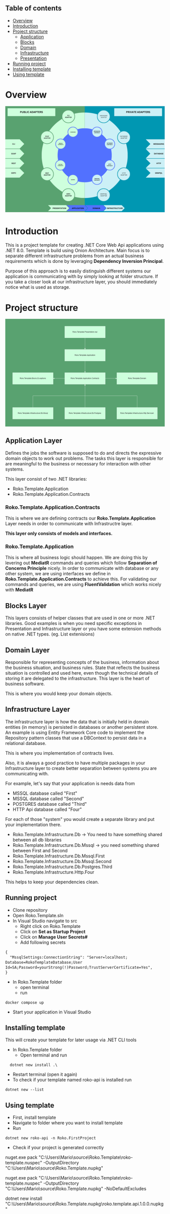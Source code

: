 ## Table of contents
- [Overview](#overview)
- [Introduction](#introduction)
- [Project structure](#project-structure)
  - [Application](#application-layer)
  - [Blocks](#blocks-layer)
  - [Domain](#domain-layer)
  - [Infrastructure](#infrastructure-layer)
  - [Presentation](#presentation-layer)
- [Running project](#running-project)
- [Installing template](#installing-template)
- [Using template](#using-template)

# Overview
![Architecture image](./assets/Architecture.png)

# Introduction

This is a project template for creating .NET Core Web Api applications using .NET 8.0. Template is build using Onion Architecture. Main focus is to separate different infrastructure problems from an actual business requirements which is done by leveraging **Dependency Inversion Principal**.

Purpose of this approach is to easily distinguish different systems our application is communicating with by simply looking at folder structure. If you take a closer look at our infrastructure layer, you should immediately notice what is used as storage.

# Project structure

![Project structure image](./assets/ProjectStructure.png)

## Application Layer

Defines the jobs the software is supposed to do and directs the expressive domain objects to work out problems. The tasks this layer is responsible for are meaningful to the business or necessary for interaction with other systems.

This layer consist of two .NET libraries:
- Roko.Template.Application
- Roko.Template.Application.Contracts

### Roko.Template.Application.Contracts

This is where we are defining contracts our **Roko.Template.Application** Layer needs in order to communicate with Infrastructre layer.

**This layer only consists of models and interfaces.**

### Roko.Template.Application

This is where all business logic should happen. We are doing this by levering out **MediatR** commands and queries which follow **Separation of Concerns Principle** nicely. In order to communicate with database or any other system, we are using interfaces we define in **Roko.Template.Application.Contracts** to achieve this.
For validating our commands and queries, we are using **FluentValidation** which works nicely with **MediatR**

## Blocks Layer

This layers consists of helper classes that are used in one or more .NET libraries. Good examples is when you need specific exceptions in Presentation and Infrastructure layer or you have some extension methods on native .NET types. (eg. List extenisions)


## Domain Layer

 Responsible for representing concepts of the business, information about the business situation, and business rules. State that reflects the business situation is controlled and used here, even though the technical details of storing it are delegated to the infrastructure. This layer is the heart of business software.

This is where you would keep your domain objects.

## Infrastructure Layer

The infrastructure layer is how the data that is initially held in domain entities (in memory) is persisted in databases or another persistent store. An example is using Entity Framework Core code to implement the Repository pattern classes that use a DBContext to persist data in a relational database.

This is where you implementation of contracts lives.

Also, it is always a good practice to have multiple packages in your Infrastructure layer to create better separation between systems you are communicating with.

For example, let's say that your application is needs data from
- MSSQL database called "First"
- MSSQL database called "Second"
- POSTGRES database called "Third"
- HTTP Api database called "Four"

For each of those "system" you would create a separate library and put your implementation there.
- Roko.Template.Infrastructure.Db -> You need to have something shared between all db libraries
- Roko.Template.Infrastructure.Db.Mssql -> you need something shared between First and Second
- Roko.Template.Infrastructure.Db.Mssql.First
- Roko.Template.Infrastructure.Db.Mssql.Second
- Roko.Template.Infrastructure.Db.Postgres.Third
- Roko.Template.Infrastructure.Http.Four

This helps to keep your dependencies clean.


## Running project

- Clone repository
- Open Roko.Template.sln
- In Visual Studio navigate to src
    - Right click on Roko.Template
    - Click on **Set as Startup Project**
    - Click on **Manage User Secrets#**
    - Add following secrets

```
{
  "MssqlSettings:ConnectionString": "Server=localhost; Database=RokoTemplateDatabase;User Id=SA;Password=yourStrong(!)Password;TrustServerCertificate=Yes",
}
```
- In Roko.Template folder
    - open terminal
    - run
```
docker compose up
```
-  Start your application in Visual Studio

## Installing template

This will create your template for later usage via .NET CLI tools

- In Roko.Template folder
  - Open terminal and run
```
  dotnet new install .\
```
- Restart terminal (open it again)
- To check if your template named roko-api is installed run
```
dotnet new --list
```

## Using template

- First, install template
- Navigate to folder where you want to install template
- Run
```
dotnet new roko-api -n Roko.FirstProject
```
- Check if your project is generated correctly


nuget.exe pack "C:\Users\Mario\source\Roko.Template\roko-template.nuspec" -OutputDirectory "C:\Users\Mario\source\Roko.Template\.nupkg"

nuget.exe pack "C:\Users\Mario\source\Roko.Template\roko-template.nuspec" -OutputDirectory "C:\Users\Mario\source\Roko.Template\.nupkg" -NoDefaultExcludes

dotnet new install "C:\Users\Mario\source\Roko.Template\.nupkg\roko.template.api.1.0.0.nupkg"